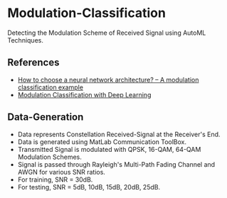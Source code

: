 # Modulation-Classification
Detecting the Modulation Scheme of Received Signal using AutoML Techniques.

## References
- [How to choose a neural network architecture? – A modulation classification example](https://ieeexplore.ieee.org/document/9221167)
- [Modulation Classification with Deep Learning](https://in.mathworks.com/help/deeplearning/ug/modulation-classification-with-deep-learning.html)

## Data-Generation
- Data represents Constellation Received-Signal at the Receiver's End.
- Data is generated using MatLab Communication ToolBox.
- Transmitted Signal is modulated with QPSK, 16-QAM, 64-QAM Modulation Schemes.
- Signal is passed through Rayleigh's Multi-Path Fading Channel and AWGN for various SNR ratios.
- For training, SNR = 30dB.
- For testing, SNR = 5dB, 10dB, 15dB, 20dB, 25dB.
